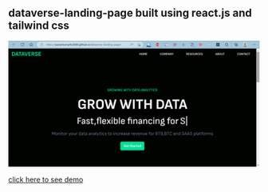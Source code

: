 ## dataverse-landing-page built using react.js and tailwind css

![banner](https://github.com/pavanKumarKR2000/dataverse-landing-page/blob/main/dataverse.png?raw=true)

[click here to see demo](https://pavankumarkr2000.github.io/dataverse-landing-page/)
